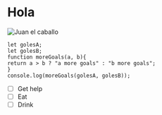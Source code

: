# Hola
![Juan el caballo](https://i.ytimg.com/vi/Uzy9GIfyDM8/maxresdefault.jpg) 
```
let golesA;
let golesB;
function moreGoals(a, b){
return a > b ? "a more goals" : "b more goals";
}
console.log(moreGoals(golesA, golesB));
```
- [ ] Get help
- [ ] Eat
- [ ] Drink
